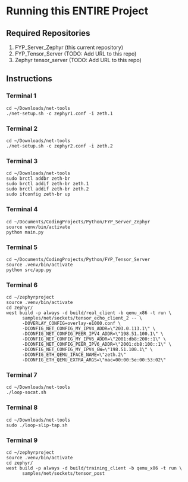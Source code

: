 # Running this ENTIRE Project
## Required Repositories
1. FYP_Server_Zephyr (this current repository)
2. FYP_Tensor_Server (TODO: Add URL to this repo)
3. Zephyr tensor_server (TODO: Add URL to this repo)

## Instructions
### Terminal 1
```
cd ~/Downloads/net-tools
./net-setup.sh -c zephyr1.conf -i zeth.1
```

### Terminal 2
```
cd ~/Downloads/net-tools
./net-setup.sh -c zephyr2.conf -i zeth.2
```

### Terminal 3
```
cd ~/Downloads/net-tools
sudo brctl addbr zeth-br
sudo brctl addif zeth-br zeth.1
sudo brctl addif zeth-br zeth.2
sudo ifconfig zeth-br up
```

### Terminal 4
```
cd ~/Documents/CodingProjects/Python/FYP_Server_Zephyr
source venv/bin/activate
python main.py
```
### Terminal 5
```
cd ~/Documents/CodingProjects/Python/FYP_Tensor_Server
source .venv/bin/activate
python src/app.py
```
### Terminal 6
```
cd ~/zephyrproject
source .venv/bin/activate
cd zephyr/
west build -p always -d build/real_client -b qemu_x86 -t run \
      samples/net/sockets/tensor_echo_client_2 -- \
      -DOVERLAY_CONFIG=overlay-e1000.conf \
      -DCONFIG_NET_CONFIG_MY_IPV4_ADDR=\"203.0.113.1\" \
      -DCONFIG_NET_CONFIG_PEER_IPV4_ADDR=\"198.51.100.1\" \
      -DCONFIG_NET_CONFIG_MY_IPV6_ADDR=\"2001:db8:200::1\" \
      -DCONFIG_NET_CONFIG_PEER_IPV6_ADDR=\"2001:db8:100::1\" \
      -DCONFIG_NET_CONFIG_MY_IPV4_GW=\"198.51.100.1\" \
      -DCONFIG_ETH_QEMU_IFACE_NAME=\"zeth.2\"
      -DCONFIG_ETH_QEMU_EXTRA_ARGS=\"mac=00:00:5e:00:53:02\"
```
### Terminal 7
```
cd ~/Downloads/net-tools
./loop-socat.sh
```
### Terminal 8
```
cd ~/Downloads/net-tools
sudo ./loop-slip-tap.sh
```
### Terminal 9
```
cd ~/zephyrproject
source .venv/bin/activate
cd zephyr/
west build -p always -d build/training_client -b qemu_x86 -t run \
      samples/net/sockets/tensor_post
```